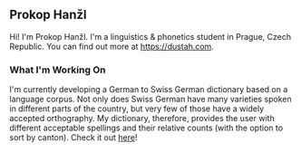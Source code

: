 ## Prokop Hanžl
Hi! I'm Prokop Hanžl. I'm a linguistics & phonetics student in Prague, Czech Republic. You can find out more at https://dustah.com.

### What I'm Working On
I'm currently developing a German to Swiss German dictionary based on a language corpus. Not only does Swiss German have many varieties spoken in different parts of the country, but very few of those have a widely accepted orthography. My dictionary, therefore, provides the user with different acceptable spellings and their relative counts (with the option to sort by canton).
Check it out [here](https://dsw.dustah.com)!
